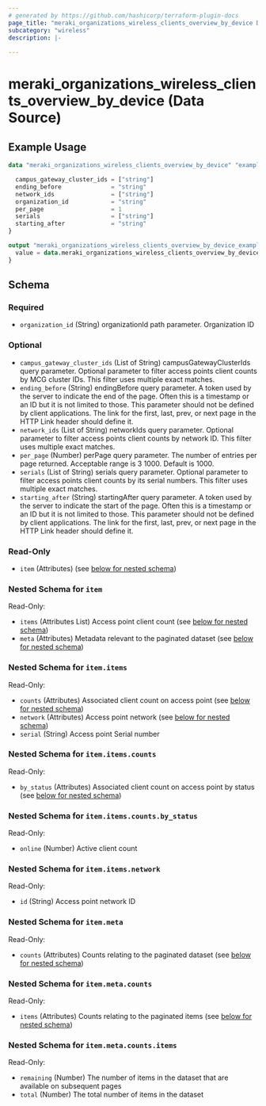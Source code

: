 ```yaml
---
# generated by https://github.com/hashicorp/terraform-plugin-docs
page_title: "meraki_organizations_wireless_clients_overview_by_device Data Source - terraform-provider-meraki"
subcategory: "wireless"
description: |-
  
---
```


# meraki_organizations_wireless_clients_overview_by_device (Data Source)



## Example Usage

```terraform
data "meraki_organizations_wireless_clients_overview_by_device" "example" {

  campus_gateway_cluster_ids = ["string"]
  ending_before              = "string"
  network_ids                = ["string"]
  organization_id            = "string"
  per_page                   = 1
  serials                    = ["string"]
  starting_after             = "string"
}

output "meraki_organizations_wireless_clients_overview_by_device_example" {
  value = data.meraki_organizations_wireless_clients_overview_by_device.example.item
}
```

<!-- schema generated by tfplugindocs -->
## Schema

### Required

- `organization_id` (String) organizationId path parameter. Organization ID

### Optional

- `campus_gateway_cluster_ids` (List of String) campusGatewayClusterIds query parameter. Optional parameter to filter access points client counts by MCG cluster IDs. This filter uses multiple exact matches.
- `ending_before` (String) endingBefore query parameter. A token used by the server to indicate the end of the page. Often this is a timestamp or an ID but it is not limited to those. This parameter should not be defined by client applications. The link for the first, last, prev, or next page in the HTTP Link header should define it.
- `network_ids` (List of String) networkIds query parameter. Optional parameter to filter access points client counts by network ID. This filter uses multiple exact matches.
- `per_page` (Number) perPage query parameter. The number of entries per page returned. Acceptable range is 3 1000. Default is 1000.
- `serials` (List of String) serials query parameter. Optional parameter to filter access points client counts by its serial numbers. This filter uses multiple exact matches.
- `starting_after` (String) startingAfter query parameter. A token used by the server to indicate the start of the page. Often this is a timestamp or an ID but it is not limited to those. This parameter should not be defined by client applications. The link for the first, last, prev, or next page in the HTTP Link header should define it.

### Read-Only

- `item` (Attributes) (see [below for nested schema](#nestedatt--item))

<a id="nestedatt--item"></a>
### Nested Schema for `item`

Read-Only:

- `items` (Attributes List) Access point client count (see [below for nested schema](#nestedatt--item--items))
- `meta` (Attributes) Metadata relevant to the paginated dataset (see [below for nested schema](#nestedatt--item--meta))

<a id="nestedatt--item--items"></a>
### Nested Schema for `item.items`

Read-Only:

- `counts` (Attributes) Associated client count on access point (see [below for nested schema](#nestedatt--item--items--counts))
- `network` (Attributes) Access point network (see [below for nested schema](#nestedatt--item--items--network))
- `serial` (String) Access point Serial number

<a id="nestedatt--item--items--counts"></a>
### Nested Schema for `item.items.counts`

Read-Only:

- `by_status` (Attributes) Associated client count on access point by status (see [below for nested schema](#nestedatt--item--items--counts--by_status))

<a id="nestedatt--item--items--counts--by_status"></a>
### Nested Schema for `item.items.counts.by_status`

Read-Only:

- `online` (Number) Active client count



<a id="nestedatt--item--items--network"></a>
### Nested Schema for `item.items.network`

Read-Only:

- `id` (String) Access point network ID



<a id="nestedatt--item--meta"></a>
### Nested Schema for `item.meta`

Read-Only:

- `counts` (Attributes) Counts relating to the paginated dataset (see [below for nested schema](#nestedatt--item--meta--counts))

<a id="nestedatt--item--meta--counts"></a>
### Nested Schema for `item.meta.counts`

Read-Only:

- `items` (Attributes) Counts relating to the paginated items (see [below for nested schema](#nestedatt--item--meta--counts--items))

<a id="nestedatt--item--meta--counts--items"></a>
### Nested Schema for `item.meta.counts.items`

Read-Only:

- `remaining` (Number) The number of items in the dataset that are available on subsequent pages
- `total` (Number) The total number of items in the dataset

